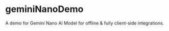 # geminiNanoDemo
A demo for Gemini Nano AI Model for offline &amp; fully client-side integrations. 
